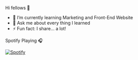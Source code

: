 Hi fellows 👋 
- 🔭 I’m currently learning Marketing and Front-End Website
- 💬 Ask me about every thing I learned
- ⚡ Fun fact: I share... a lot!

Spotify Playing 🎧

[![Spotify](https://spotify-github-readme.vercel.app/api/spotify)](https://open.spotify.com/embed/album/1o1ElG9Z0MKQ7IDHhua1fK)
